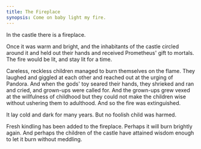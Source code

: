 ```yaml
---
title: The Fireplace
synopsis: Come on baby light my fire.
---
```


In the castle there is a fireplace.

Once it was warm and bright, and the inhabitants of the castle circled around it and held out their hands and received Prometheus' gift to mortals. The fire would be lit, and stay lit for a time.

Careless, reckless children managed to burn themselves on the flame. They laughed and giggled at each other and reached out at the urging of Pandora. And when the gods' toy seared their hands, they shrieked and ran and cried, and grown-ups were called for. And the grown-ups grew vexed at the willfulness of childhood but they could not make the children wise without ushering them to adulthood. And so the fire was extinguished.

It lay cold and dark for many years. But no foolish child was harmed.

Fresh kindling has been added to the fireplace. Perhaps it will burn brightly again. And perhaps the children of the castle have attained wisdom enough to let it burn without meddling.
